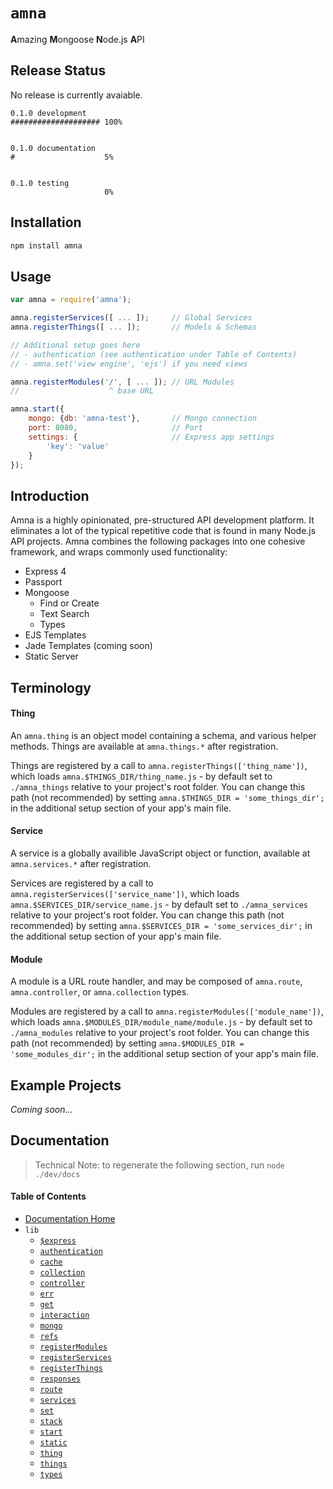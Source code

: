 # `amna`

<b>A</b>mazing <b>M</b>ongoose <b>N</b>ode.js <b>A</b>PI

## Release Status

No release is currently avaiable.

```
0.1.0 development
#################### 100%


0.1.0 documentation
#                    5%


0.1.0 testing
                     0%
```

## Installation

```bash
npm install amna
```

## Usage

```JavaScript
var amna = require('amna');

amna.registerServices([ ... ]);     // Global Services
amna.registerThings([ ... ]);       // Models & Schemas

// Additional setup goes here
// - authentication (see authentication under Table of Contents)
// - amna.set('view engine', 'ejs') if you need views

amna.registerModules('/', [ ... ]); // URL Modules
//                    ^ base URL

amna.start({
    mongo: {db: 'amna-test'},       // Mongo connection
    port: 8080,                     // Port
    settings: {                     // Express app settings
        'key': 'value'
    }
});
```

## Introduction

Amna is a highly opinionated, pre-structured API development platform. It eliminates a lot of the typical repetitive code that is found in many Node.js API projects. Amna combines the following packages into one cohesive framework, and wraps commonly used functionality:

- Express 4
- Passport
- Mongoose
    - Find or Create
    - Text Search
    - Types
- EJS Templates
- Jade Templates (coming soon)
- Static Server

## Terminology

#### Thing

An `amna.thing` is an object model containing a schema, and various helper methods. Things are available at `amna.things.*` after registration.

Things are registered by a call to `amna.registerThings(['thing_name'])`, which loads `amna.$THINGS_DIR/thing_name.js` - by default set to `./amna_things` relative to your project's root folder. You can change this path (not recommended) by setting `amna.$THINGS_DIR = 'some_things_dir';` in the additional setup section of your app's main file. 

#### Service

A service is a globally availible JavaScript object or function, available at `amna.services.*` after registration.

Services are registered by a call to `amna.registerServices(['service_name'])`, which loads `amna.$SERVICES_DIR/service_name.js` - by default set to `./amna_services` relative to your project's root folder. You can change this path (not recommended) by setting `amna.$SERVICES_DIR = 'some_services_dir';` in the additional setup section of your app's main file.

#### Module

A module is a URL route handler, and may be composed of `amna.route`, `amna.controller`, or `amna.collection` types.

Modules are registered by a call to `amna.registerModules(['module_name'])`, which loads `amna.$MODULES_DIR/module_name/module.js` - by default set to `./amna_modules` relative to your project's root folder. You can change this path (not recommended) by setting `amna.$MODULES_DIR = 'some_modules_dir';` in the additional setup section of your app's main file.

## Example Projects

*Coming soon...*

## Documentation

> Technical Note: to regenerate the following section, run `node ./dev/docs`

<!-- -toc- -->
#### Table of Contents

- [Documentation Home](../../#documentation)
- `lib`
    - [`$express`](docs/lib/$express.md#amnaexpress)
    - [`authentication`](docs/lib/authentication.md#amnaauthentication)
    - [`cache`](docs/lib/cache.md#amnacache)
    - [`collection`](docs/lib/collection.md#amnacollection)
    - [`controller`](docs/lib/controller.md#amnacontroller)
    - [`err`](docs/lib/err.md#amnaerr)
    - [`get`](docs/lib/get.md#amnaget)
    - [`interaction`](docs/lib/interaction.md#amnainteraction)
    - [`mongo`](docs/lib/mongo.md#amnamongo)
    - [`refs`](docs/lib/refs.md#amnarefs)
    - [`registerModules`](docs/lib/registerModules.md#amnaregistermodules)
    - [`registerServices`](docs/lib/registerServices.md#amnaregisterservices)
    - [`registerThings`](docs/lib/registerThings.md#amnaregisterthings)
    - [`responses`](docs/lib/responses.md#amnaresponses)
    - [`route`](docs/lib/route.md#amnaroute)
    - [`services`](docs/lib/services.md#amnaservices)
    - [`set`](docs/lib/set.md#amnaset)
    - [`stack`](docs/lib/stack.md#amnastack)
    - [`start`](docs/lib/start.md#amnastart)
    - [`static`](docs/lib/static.md#amnastatic)
    - [`thing`](docs/lib/thing.md#amnathing)
    - [`things`](docs/lib/things.md#amnathings)
    - [`types`](docs/lib/types.md#amnatypes)

<!-- - -->
